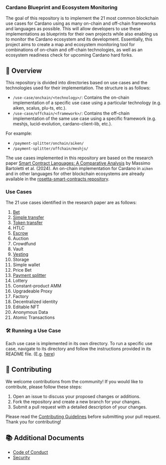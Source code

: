 ### Cardano Blueprint and Ecosystem Monitoring

The goal of this repository is to implement the 21 most common blockchain use cases for Cardano using as many on-chain and off-chain frameworks and languages as possible. This will allow developers to use these implementations as blueprints for their own projects while also enabling us to monitor the Cardano ecosystem and its development. Essentially, this project aims to create a map and ecosystem monitoring tool for combinations of on-chain and off-chain technologies, as well as an ecosystem readiness check for upcoming Cardano hard forks.

## 🎡 Overview

This repository is divided into directories based on use cases and the technologies used for their implementation. The structure is as follows:

- `/use-case/onchain/<technology>/`: Contains the on-chain implementation of a specific use case using a particular technology (e.g. aiken, scalus, plu-ts, etc.).
- `/use-case/offchain/<framework>/`: Contains the off-chain implementation of the same use case using a specific framework (e.g. meshjs, lucid-evolution, cardano-client-lib, etc.).

For example:
- `/payment-splitter/onchain/aiken/`
- `/payment-splitter/offchain/meshjs/`

The use cases implemented in this repository are based on the research paper [Smart Contract Languages: A Comparative Analysis](https://arxiv.org/abs/2404.04129) by Massimo Bartoletti et al. (2024). An on-chain implementation for Cardano in `aiken` and in other languages for other blockchain ecosystems are already available in the [rosetta-smart-contracts repository](https://github.com/blockchain-unica/rosetta-smart-contracts).

### Use Cases

The 21 use cases identified in the research paper are as follows:

1. [Bet](bet/README.md)  
2. [Simple transfer](simple-transfer.README.md)  
3. [Token transfer](simple-transfer.README.md)
4. HTLC  
5. [Escrow](escrow/README.md)  
6. Auction  
7. Crowdfund  
8. Vault  
9. [Vesting](vesting/README.md)  
10. Storage  
11. Simple wallet  
12. Price Bet  
13. [Payment splitter](payment-splitter/README.md)
14. Lottery  
15. Constant-product AMM  
16. Upgradeable Proxy  
17. Factory  
18. Decentralized identity  
19. Editable NFT  
20. Anonymous Data  
21. Atomic Transactions  

### 🛠 Running a Use Case

Each use case is implemented in its own directory. To run a specific use case, navigate to its directory and follow the instructions provided in its README file. (E.g. [here](payment-splitter/README.md))

## 💙 Contributing

We welcome contributions from the community! If you would like to contribute, please follow these steps:

1. Open an issue to discuss your proposed changes or additions.
2. Fork the repository and create a new branch for your changes.
3. Submit a pull request with a detailed description of your changes.

Please read the [Contributing Guidelines](CONTRIBUTING.md) before submitting your pull request. Thank you for contributing!

## 📚 Additional Documents

- [Code of Conduct](CODE_OF_CONDUCT.md)
- [Security](SECURITY.md)